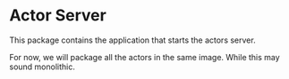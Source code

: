# Actor Server

This package contains the application that starts the actors server. 

For now, we will package all the actors in the same image. While this may sound monolithic.